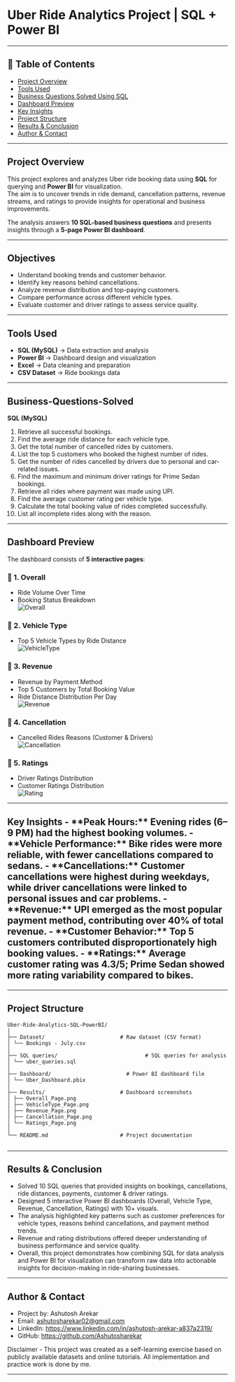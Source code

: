 # Uber Ride Analytics Project | SQL + Power BI
---

## 📌 Table of Contents
- <a href="#Project-Overview">Project Overview</a>
- <a href="#Tools-Used">Tools Used</a>
- <a href="#Business-Questions-Solved">Business Questions Solved Using SQL</a>
- <a href="#Dashboard-Preview">Dashboard Preview</a>
- <a href="#Key-Insights">Key Insights</a>
- <a href="#Project-Structure">Project Structure</a>
- <a href="#Results--Conclusion">Results & Conclusion</a>
- <a href="#Author--Contact">Author & Contact</a>

---

<h2><a class =”anchor” id=”Project-Overview”></a>Project Overview</h2>

This project explores and analyzes Uber ride booking data using **SQL** for querying and **Power BI** for visualization.  
The aim is to uncover trends in ride demand, cancellation patterns, revenue streams, and ratings to provide insights for operational and business improvements.  

The analysis answers **10 SQL-based business questions** and presents insights through a **5-page Power BI dashboard**.  

---

## Objectives
- Understand booking trends and customer behavior.  
- Identify key reasons behind cancellations.  
- Analyze revenue distribution and top-paying customers.  
- Compare performance across different vehicle types.  
- Evaluate customer and driver ratings to assess service quality.  


---
<h2><a class =”anchor” id=”Tools-Used”></a>Tools Used</h2>

- **SQL (MySQL)** → Data extraction and analysis  
- **Power BI** → Dashboard design and visualization  
- **Excel** → Data cleaning and preparation  
- **CSV Dataset** → Ride bookings data  

---

<h2><a class =”anchor” id=”Business-Questions-Solved”></a>Business-Questions-Solved</h2>

**SQL (MySQL)**
1. Retrieve all successful bookings.  
2. Find the average ride distance for each vehicle type.  
3. Get the total number of cancelled rides by customers.  
4. List the top 5 customers who booked the highest number of rides.  
5. Get the number of rides cancelled by drivers due to personal and car-related issues.  
6. Find the maximum and minimum driver ratings for Prime Sedan bookings.  
7. Retrieve all rides where payment was made using UPI.  
8. Find the average customer rating per vehicle type.  
9. Calculate the total booking value of rides completed successfully.  
10. List all incomplete rides along with the reason.  

---

<h2><a class =”anchor” id=”Dashoard-Preview”></a>Dashboard Preview</h2>

The dashboard consists of **5 interactive pages**:  

### 🔹 1. Overall  
- Ride Volume Over Time  
- Booking Status Breakdown  
![Overall](results/Overall.png) 

### 🔹 2. Vehicle Type  
- Top 5 Vehicle Types by Ride Distance  
![VehicleType](results/VehicleType.png) 

### 🔹 3. Revenue  
- Revenue by Payment Method  
- Top 5 Customers by Total Booking Value  
- Ride Distance Distribution Per Day  
![Revenue](results/Revenue.png) 

### 🔹 4. Cancellation  
- Cancelled Rides Reasons (Customer & Drivers)  
![Cancellation](results/Cancellation.png) 

### 🔹 5. Ratings  
- Driver Ratings Distribution  
- Customer Ratings Distribution  
![Rating](results/Rating.png) 

---

<h2><a class ="anchor" id="Key-Insights"></a>Key Insights</a>
- **Peak Hours:** Evening rides (6–9 PM) had the highest booking volumes.  
- **Vehicle Performance:** Bike rides were more reliable, with fewer cancellations compared to sedans.  
- **Cancellations:** Customer cancellations were highest during weekdays, while driver cancellations were linked to personal issues and car problems.  
- **Revenue:** UPI emerged as the most popular payment method, contributing over 40% of total revenue.  
- **Customer Behavior:** Top 5 customers contributed disproportionately high booking values.  
- **Ratings:** Average customer rating was 4.3/5; Prime Sedan showed more rating variability compared to bikes.  

---

<h2><a class =”anchor” id=”Project-Structure”></a>Project Structure</h2>

```
Uber-Ride-Analytics-SQL-PowerBI/
│
├── Dataset/                        # Raw dataset (CSV format)
│ └── Bookings - July.csv
│
├── SQL queries/                            # SQL queries for analysis
│ └── uber_queries.sql
│
├── Dashboard/                        # Power BI dashboard file
│ └── Uber_Dashboard.pbix
│
├── Results/                        # Dashboard screenshots
│ ├── Overall_Page.png
│ ├── VehicleType_Page.png
│ ├── Revenue_Page.png
│ ├── Cancellation_Page.png
│ └── Ratings_Page.png
│
└── README.md                       # Project documentation


```
---
<h2><a class =”anchor” id=”Results--Conclusion”></a>Results & Conclusion</h2>

- Solved 10 SQL queries that provided insights on bookings, cancellations, ride distances, payments, customer & driver ratings.
- Designed 5 interactive Power BI dashboards (Overall, Vehicle Type, Revenue, Cancellation, Ratings) with 10+ visuals.
- The analysis highlighted key patterns such as customer preferences for vehicle types, reasons behind cancellations, and payment method trends.
- Revenue and rating distributions offered deeper understanding of business performance and service quality.
- Overall, this project demonstrates how combining SQL for data analysis and Power BI for visualization can transform raw data into actionable insights for decision-making in ride-sharing businesses.

---

<h2><a class =”anchor” id=”Author--Contact”></a>Author & Contact</h2>

- Project by: Ashutosh Arekar
- Email: ashutosharekar02@gmail.com
- LinkedIn: https://www.linkedin.com/in/ashutosh-arekar-a837a2319/
- GitHub: https://github.com/Ashutosharekar

Disclaimer - This project was created as a self-learning exercise based on publicly available datasets and online tutorials. All implementation and practice work is done by me.

---




